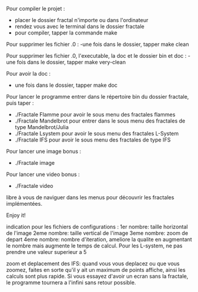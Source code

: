 Pour compiler le projet : 
- placer le dossier fractal n'importe ou dans l'ordinateur
- rendez vous avec le terminal dans le dossier fractale
- pour compiler, tapper la commande make

Pour supprimer les fichier .0 :
-une fois dans le dossier, tapper make clean

Pour supprimer les fichier .0, l'executable, la doc et le dossier bin et doc :
-une fois dans le dossier, tapper make very-clean

Pour avoir la doc :
- une fois dans le dossier, tapper make doc

Pour lancer le programme entrer dans le répertoire bin du dossier fractale, puis taper :
- ./Fractale Flamme 		pour avoir le sous menu des fractales flammes
- ./Fractale Mandelbrot 	pour entrer dans le sous menu des fractales de type Mandelbrot/Julia
- ./Fractale Lsystem 		pour avoir le  sous menu des fractales L-System
- ./Fractale IFS 		pour avoir le sous menu des fractales de type IFS

Pour lancer une image bonus :
- ./Fractale image

Pour lancer une video bonus :
- ./Fractale video

libre à vous de naviguer dans les menus pour découvrir les fractales implémentées.

Enjoy it!
 
indication pour les fichiers de configurations :
1er nombre: taille horizontal de l'image
2eme nombre: taille vertical de l'image
3eme nombre: zoom de depart
4eme nombre: nombre d'iteration, ameliore la qualite en augmentant le nombre mais augmente le temps de calcul. Pour les L-system, ne pas prendre une valeur superieur a 5

zoom et deplacement des IFS:
quand vous vous deplacez ou que vous zoomez, faites en sorte qu'il y ait un maximum de points affiche, ainsi les calculs sont plus rapide. Si vous essayez d'avoir un ecran sans la fractale, le programme tournera a l'infini sans retour possible.
